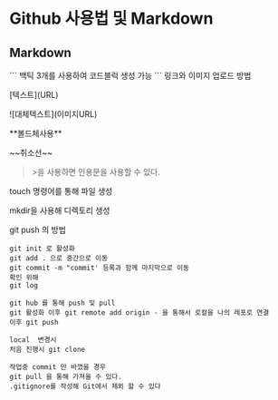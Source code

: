 # Github 사용법 및 Markdown

## Markdown
\`\`\`
백틱 3개를 사용하여 코드블럭 생성 가능
\`\`\`
링크와 이미지 업로드 방법

\[텍스트]\(URL)

\![대체텍스트]\(이미지URL)

\*\*볼드체사용\*\*

\~\~취소선\~\~

> \>을 사용하면 인용문을 사용할 수 있다.

touch 명령어를 통해 파일 생성

mkdir을 사용해 디렉토리 생성

git push 의 방법
```
git init 로 활성화
git add . 으로 중간으로 이동
git commit -m "commit' 등록과 함께 마지막으로 이동 
확인 위해 
git log

git hub 를 통해 push 및 pull
git 활성화 이후 git remote add origin - 을 통해서 로컬을 나의 레포로 연결
이후 git push

local  변경시
처음 진행시 git clone

작업중 commit 만 바꼈을 경우
git pull 을 통해 가져올 수 있다.
.gitignore를 작성해 Git에서 제외 할 수 있다


